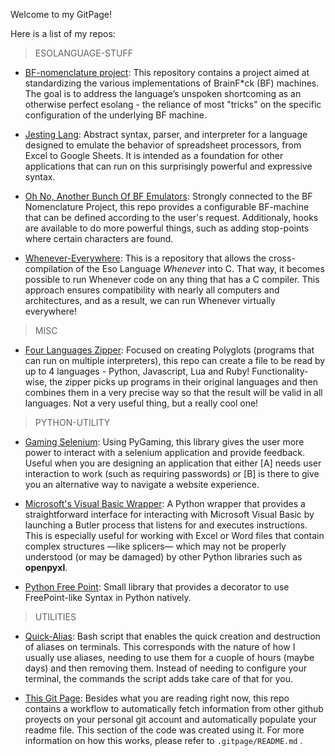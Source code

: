 

Welcome to my GitPage!


Here is a list of my repos:

> ESOLANGUAGE-STUFF
  * [BF-nomenclature project](https://github.com/itruffat/BrainF_Nomenclature):  This repository contains a project aimed at standardizing the various implementations of BrainF*ck (BF) machines. 
The goal is to address the language’s unspoken shortcoming as an otherwise perfect esolang - the reliance of most "tricks" on the specific configuration of the underlying BF machine.

  * [Jesting Lang](https://github.com/itruffat/JestingLang):  Abstract syntax, parser, and interpreter for a language designed to emulate the behavior of spreadsheet processors, from Excel to Google Sheets.
It is intended as a foundation for other applications that can run on this surprisingly powerful and expressive syntax.

  * [Oh No, Another Bunch Of BF Emulators](https://github.com/itruffat/ONABOBFE4P_BrainFck_Emulators):  Strongly connected to the BF Nomenclature Project, this repo provides a configurable BF-machine that can be defined according to the user's request. 
Additionaly, hooks are available to do more powerful things, such as adding stop-points where certain characters are found.

  * [Whenever-Everywhere](https://github.com/itruffat/WheneverEverywhere):  This is a repository that allows the cross-compilation of the Eso Language *Whenever* into C. That way, it becomes possible to run Whenever code on any thing that has a C compiler. 
This approach ensures compatibility with nearly all computers and architectures, and as a result, we can run Whenever virtually everywhere!

> MISC
  * [Four Languages Zipper](https://github.com/itruffat/PyJSZipper4Polyglots):  Focused on creating Polyglots (programs that can run on multiple interpreters), this repo can create a file to be read by up to 4 languages - Python, Javascript, Lua and Ruby!
Functionality-wise, the zipper picks up programs in their original languages and then combines them in a very precise way so that the result will be valid in all languages.
Not a very useful thing, but a really cool one!

> PYTHON-UTILITY
  * [Gaming Selenium](https://github.com/itruffat/PygamingSelenium):  Using PyGaming, this library gives the user more power to interact with a selenium application and provide feedback. 
Useful when you are designing an application that either [A] needs user interaction to work (such as requiring passwords) or [B] is there to give you an alternative way to navigate a website experience.

  * [Microsoft's Visual Basic Wrapper](https://github.com/itruffat/VBW):  A Python wrapper that provides a straightforward interface for interacting with Microsoft Visual Basic by launching a Butler process that listens for and executes instructions.
This is especially useful for working with Excel or Word files that contain complex structures —like splicers— which may not be properly understood (or may be damaged) by other Python libraries such as **openpyxl**.

  * [Python Free Point](https://github.com/itruffat/python_point_free):  Small library that provides a decorator to use FreePoint-like Syntax in Python natively.
> UTILITIES
  * [Quick-Alias](https://github.com/itruffat/QuickAlias.sh):  Bash script that enables the quick creation and destruction of aliases on terminals. This corresponds with the nature of how I usually use aliases, needing to use them for a cuople of hours (maybe days) and then removing them.
Instead of needing to configure your terminal, the commands the script adds take care of that for you.

  * [This Git Page](https://github.com/itruffat/itruffat.github.io):  Besides what you are reading right now, this repo contains a workflow to automatically fetch information from other github proyects on your personal git account and automatically populate your readme file.
This section of the code was created using it. For more information on how this works, please refer to `.gitpage/README.md` .

